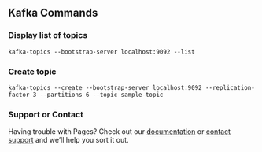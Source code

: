 
## Kafka Commands

### Display  list of topics 

```
kafka-topics --bootstrap-server localhost:9092 --list
```

### Create topic

```
kafka-topics --create --bootstrap-server localhost:9092 --replication-factor 3 --partitions 6 --topic sample-topic
```

### Support or Contact

Having trouble with Pages? Check out our [documentation](https://help.github.com/categories/github-pages-basics/) or [contact support](https://github.com/contact) and we’ll help you sort it out.
